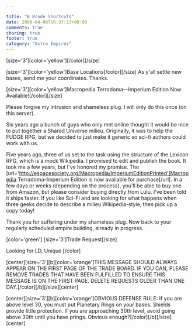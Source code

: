 ```yaml
---

title: "B Bcode Shortcuts"
date: 2008-04-06T16:37:11+00:00
comments: true
sharing: true
footer: true
category: "Astro Empires"
---
```


[size='3'][color='yellow'][/color][/size]

[size='3'][color='yellow']Base Locations[/color][/size]
As y'all settle new bases, send me your coordinates. Thanks.


[size='3'][color='yellow']Macropedia Terradoma&mdash;Imperium Edition Now Available![/color][/size]

Please forgive my intrusion and shameless plug. I will only do this once (on this server).

Six years ago a bunch of guys who only met online thought it would be nice to put together a Shared Universe milieu. Originally, it was to help the FUDGE RPG, but we decided to just make it generic so sci-fi authors could work with us.

Five years ago, three of us set to the task using the structure of the Lexicon RPG, which is a mock Wikipedia. I promised to edit and publish the book. It took me a few years, but I've honored my promise. The [url='http://espacesociety.org/Macropedia/ImperiumEditionPrinted']Macropedia Terradoma&ndash;Imperium Edition is now available for purchase[/url]. In a few days or weeks (depending on the process), you'll be able to buy one from Amazon, but please consider buying directly from Lulu. I've been told it ships faster. If you like Sci-Fi and are looking for what happens when three geeks decide to describe a milieu Wikipedia-style, then pick up a copy today!

Thank you for suffering under my shameless plug. Now back to your regularly scheduled empire building, already in progress.

[color='green']
[size='3']Trade Request[/size]

Looking for LD, Unique
[/color]

[center][size='3'][b][color='orange']THIS MESSAGE SHOULD ALWAYS APPEAR ON THE FIRST PAGE OF THE TRADE BOARD. IF YOU CAN, PLEASE REMOVE TRADES THAT HAVE BEEN FULFILLED TO ENSURE THIS MESSAGE IS ON THE FIRST PAGE. DELETE REQUESTS OLDER THAN ONE DAY.[/color][/b][/size][center]

[center][size='3'][b][color='orange']OBVIOUS DEFENSE RULE: If you are above level 30, you must put Planetary Rings on your bases. Shields provide little protection. If you are approaching 30th level, avoid going above 30th until you have prings. Obvious enough?[/color][/b][/size][center]
